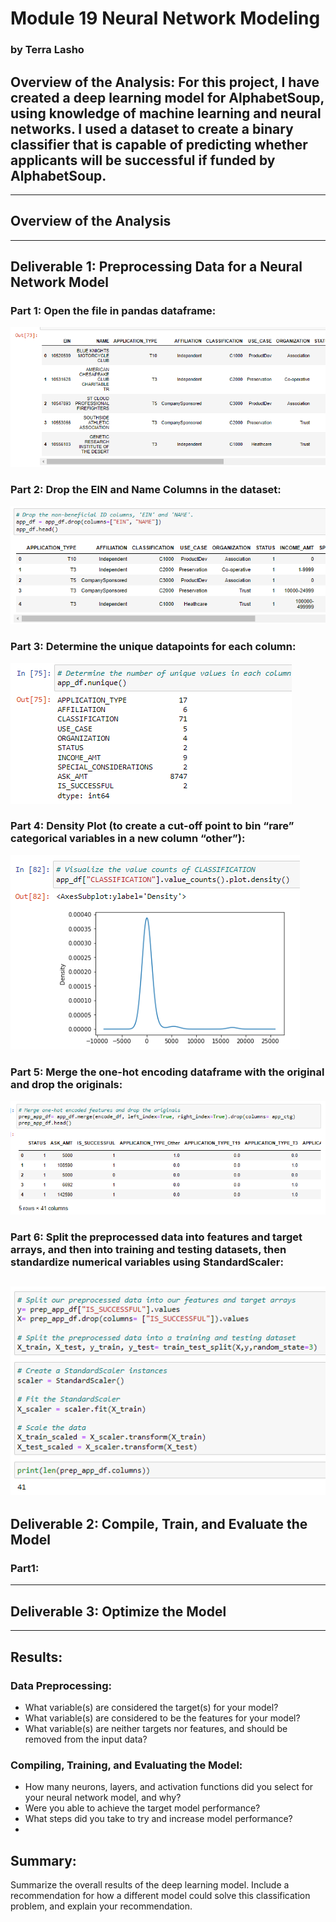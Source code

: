 # Module 19 Neural Network Modeling
### by Terra Lasho 
## Overview of the Analysis: For this project, I have created a deep learning model for AlphabetSoup, using knowledge of machine learning and neural networks.  I used a dataset to create a binary classifier that is capable of predicting whether applicants will be successful if funded by AlphabetSoup.
-----------------------------------------------------------------------------------------------------------------------------------
## Overview of the Analysis
------------------------------------------------------------------------------------------------------------------------------------
## Deliverable 1: Preprocessing Data for a Neural Network Model
### Part 1: Open the file in pandas dataframe:
![](https://github.com/Beetleee/Neural_Network_Charity_Analysis/blob/main/Resources/Plot1.png)
### Part 2: Drop the EIN and Name Columns in the dataset:
![](https://github.com/Beetleee/Neural_Network_Charity_Analysis/blob/main/Resources/Plot2.png)
### Part 3: Determine the unique datapoints for each column:
![](https://github.com/Beetleee/Neural_Network_Charity_Analysis/blob/main/Resources/Plot3.png)
### Part 4: Density Plot (to create a cut-off point to bin “rare” categorical variables in a new column “other”):
![](https://github.com/Beetleee/Neural_Network_Charity_Analysis/blob/main/Resources/Plot4.png)
### Part 5: Merge the one-hot encoding dataframe with the original and drop the originals:
![](https://github.com/Beetleee/Neural_Network_Charity_Analysis/blob/main/Resources/Plot5.png)
### Part 6: Split the preprocessed data into features and target arrays, and then into training and testing datasets, then standardize numerical variables using StandardScaler:
![](https://github.com/Beetleee/Neural_Network_Charity_Analysis/blob/main/Resources/Plot6.png)
-------------------------------------------------------------------------------------------------------------------------------
## Deliverable 2: Compile, Train, and Evaluate the Model
### Part1: 

---------------------------------------------------------------------------------------------------------------------------------
## Deliverable 3: Optimize the Model
-----------------------------------------------------------------------------------------------------------------------------------
## Results:
### Data Preprocessing:
-	What variable(s) are considered the target(s) for your model?
-	What variable(s) are considered to be the features for your model?
-	What variable(s) are neither targets nor features, and should be removed from the input data?
### Compiling, Training, and Evaluating the Model:
-	How many neurons, layers, and activation functions did you select for your neural network model, and why?
-	Were you able to achieve the target model performance?
-	What steps did you take to try and increase model performance?
-	
## Summary:
Summarize the overall results of the deep learning model. Include a recommendation for how a different model could solve this classification problem, and explain your recommendation.
